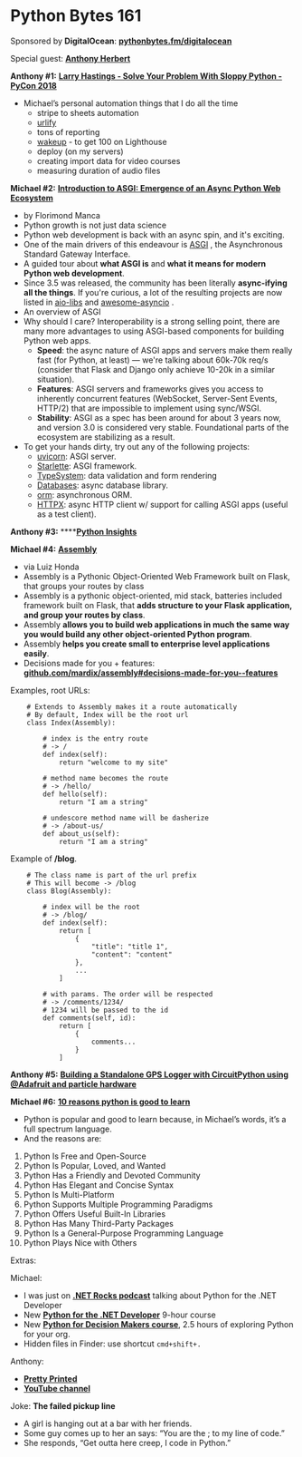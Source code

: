 # Python Bytes 161
Sponsored by **DigitalOcean**: [**pythonbytes.fm/digitalocean**](http://pythonbytes.fm/digitalocean)

Special guest: [**Anthony Herbert**](https://twitter.com/pretty_printed)

**Anthony #1:** [**Larry Hastings - Solve Your Problem With Sloppy Python - PyCon 2018**](https://www.youtube.com/watch?v=Jd8ulMb6_ls)

- Michael’s personal automation things that I do all the time
	- stripe to sheets automation
	- [urlify](https://gist.github.com/mikeckennedy/3358f0908a39ae4872e9985b4f582aed)
	- tons of reporting
	- [wakeup](https://github.com/mikeckennedy/wakeup) - to get 100 on Lighthouse
	- deploy (on my servers)
	- creating import data for video courses
	- measuring duration of audio files

**Michael #2:** [**Introduction to ASGI: Emergence of an Async Python Web Ecosystem**](https://florimond.dev/blog/articles/2019/08/introduction-to-asgi-async-python-web/)

- by Florimond Manca 
- Python growth is not just data science
- Python web development is back with an async spin, and it's exciting. 
- One of the main drivers of this endeavour is [ASGI](https://asgi.readthedocs.io/en/latest/) , the Asynchronous Standard Gateway Interface.
- A guided tour about **what ASGI is** and **what it means for modern Python web development**.
- Since 3.5 was released, the community has been literally **async-ifying all the things**. If you're curious, a lot of the resulting projects are now listed in [aio-libs](https://github.com/aio-libs) and [awesome-asyncio](https://github.com/timofurrer/awesome-asyncio) .
- An overview of ASGI
- Why should I care? Interoperability is a strong selling point, there are many more advantages to using ASGI-based components for building Python web apps.
	- **Speed**: the async nature of ASGI apps and servers make them really fast (for Python, at least) — we're talking about 60k-70k req/s (consider that Flask and Django only achieve 10-20k in a similar situation).
	- **Features**: ASGI servers and frameworks gives you access to inherently concurrent features (WebSocket, Server-Sent Events, HTTP/2) that are impossible to implement using sync/WSGI.
	- **Stability**: ASGI as a spec has been around for about 3 years now, and version 3.0 is considered very stable. Foundational parts of the ecosystem are stabilizing as a result.
- To get your hands dirty, try out any of the following projects:
	- [uvicorn](https://www.uvicorn.org/): ASGI server.
	- [Starlette](https://www.starlette.io/): ASGI framework.
	- [TypeSystem](https://www.encode.io/typesystem/): data validation and form rendering
	- [Databases](https://www.encode.io/databases/): async database library.
	- [orm](https://github.com/encode/orm): asynchronous ORM.
	- [HTTPX](https://www.encode.io/httpx/): async HTTP client w/ support for calling ASGI apps (useful as a test client).

**Anthony #3:** ****[**Python Insights**](https://www.pythoninsight.com/)

**Michael #4:** [**Assembly**](https://github.com/mardix/assembly)

- via Luiz Honda
- Assembly is a Pythonic Object-Oriented Web Framework built on Flask, that groups your routes by class
- Assembly is a pythonic object-oriented, mid stack, batteries included framework built on Flask, that **adds structure to your Flask application, and group your routes by class**.
- Assembly **allows you to build web applications in much the same way you would build any other object-oriented Python program**.
- Assembly **helps you create small to enterprise level applications easily**.
- Decisions made for you + features: [**github.com/mardix/assembly#decisions-made-for-you--features**](https://github.com/mardix/assembly#decisions-made-for-you--features)

Examples, root URLs:

```
    # Extends to Assembly makes it a route automatically
    # By default, Index will be the root url
    class Index(Assembly):
    
        # index is the entry route
        # -> /
        def index(self):
            return "welcome to my site"
    
        # method name becomes the route
        # -> /hello/
        def hello(self):
            return "I am a string"
    
        # undescore method name will be dasherize
        # -> /about-us/
        def about_us(self):
            return "I am a string"
```

Example of **/blog**.

```
    # The class name is part of the url prefix
    # This will become -> /blog
    class Blog(Assembly):
        
        # index will be the root 
        # -> /blog/
        def index(self):
            return [
                {
                    "title": "title 1",
                    "content": "content"
                },
                ...
            ]
    
        # with params. The order will be respected
        # -> /comments/1234/
        # 1234 will be passed to the id
        def comments(self, id):
            return [
                {
                    comments...
                }
            ]
```

**Anthony #5:** [**Building a Standalone GPS Logger with CircuitPython using @Adafruit and particle hardware**](http://www.movingelectrons.net/blog/2019/04/03/Building-a-GPS-Logger-with-CircuitPython.html)

**Michael #6:** [**10 reasons python is good to learn**](https://dev.to/duomly/10-reasons-why-learning-python-is-still-a-great-idea-5abh)

- Python is popular and good to learn because, in Michael’s words, it’s a full spectrum language.
- And the reasons are:
1. Python Is Free and Open-Source
2. Python Is Popular, Loved, and Wanted
3. Python Has a Friendly and Devoted Community
4. Python Has Elegant and Concise Syntax
5. Python Is Multi-Platform
6. Python Supports Multiple Programming Paradigms
7. Python Offers Useful Built-In Libraries
8. Python Has Many Third-Party Packages
9. Python Is a General-Purpose Programming Language
10. Python Plays Nice with Others

Extras:

Michael:

- I was just on [**.NET Rocks podcast**](https://dotnetrocks.com/?show=1665) talking about Python for the .NET Developer
- New [**Python for the .NET Developer**](https://training.talkpython.fm/courses/explore_dotnet/python-for-dotnet-developers) 9-hour course
- New [**Python for Decision Makers course**](https://training.talkpython.fm/courses/explore_decision/python-for-decision-makers-and-business-leaders), 2.5 hours of exploring Python for your org.
- Hidden files in Finder: use shortcut `cmd+shift+.`

Anthony:

- [**Pretty Printed**](https://prettyprinted.com/)
- [**YouTube channel**](https://www.youtube.com/c/prettyprintedtutorials)

Joke: **The failed pickup line**

- A girl is hanging out at a bar with her friends. 
- Some guy comes up to her an says: “You are the ; to my line of code.”
- She responds, “Get outta here creep, I code in Python.”
